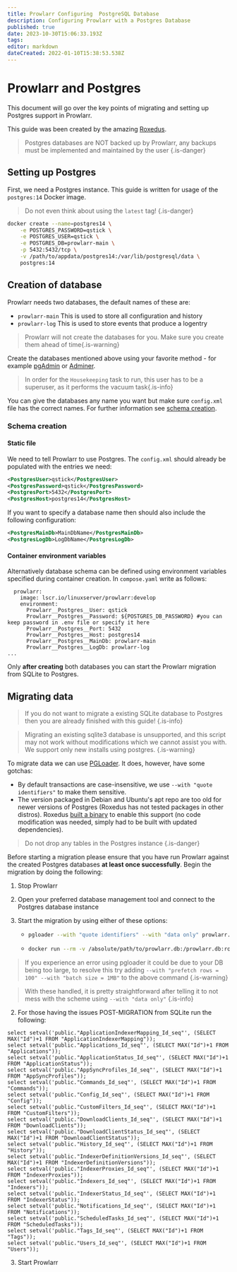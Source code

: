 ```yaml
---
title: Prowlarr Configuring  PostgreSQL Database
description: Configuring Prowlarr with a Postgres Database
published: true
date: 2023-10-30T15:06:33.193Z
tags: 
editor: markdown
dateCreated: 2022-01-10T15:38:53.538Z
---
```


# Prowlarr and Postgres

This document will go over the key points of migrating and setting up Postgres support in Prowlarr.

This guide was been created by the amazing [Roxedus](https://github.com/Roxedus).

> Postgres databases are NOT backed up by Prowlarr, any backups must be implemented and maintained by the user
{.is-danger}

## Setting up Postgres

 First, we need a Postgres instance. This guide is written for usage of the `postgres:14` Docker image.

 > Do not even think about using the `latest` tag! {.is-danger}

```bash
docker create --name=postgres14 \
    -e POSTGRES_PASSWORD=qstick \
    -e POSTGRES_USER=qstick \
    -e POSTGRES_DB=prowlarr-main \
    -p 5432:5432/tcp \
    -v /path/to/appdata/postgres14:/var/lib/postgresql/data \
    postgres:14
```

## Creation of database

Prowlarr needs two databases, the default names of these are:

- `prowlarr-main`   This is used to store all configuration and history
- `prowlarr-log`    This is used to store events that produce a logentry

> Prowlarr will not create the databases for you. Make sure you create them ahead of time{.is-warning}

Create the databases mentioned above using your favorite method - for example [pgAdmin](https://www.pgadmin.org/) or [Adminer](https://www.adminer.org/).

> In order for the `Housekeeping` task to run, this user has to be a superuser, as it performs the vacuum task{.is-info}

You can give the databases any name you want but make sure `config.xml` file has the correct names. For further information see [schema creation](/prowlarr/postgres-setup#schema-creation).

### Schema creation
#### Static file
 We need to tell Prowlarr to use Postgres. The `config.xml` should already be populated with the entries we need:

```xml
<PostgresUser>qstick</PostgresUser>
<PostgresPassword>qstick</PostgresPassword>
<PostgresPort>5432</PostgresPort>
<PostgresHost>postgres14</PostgresHost>
```

If you want to specify a database name then should also include the following configuration:

```xml
<PostgresMainDb>MainDbName</PostgresMainDb>
<PostgresLogDb>LogDbName</PostgresLogDb>
```
#### Container environment variables
Alternatively database schema can be defined using environment variables specified during container creation.
In `compose.yaml` write as follows:

```
  prowlarr:
    image: lscr.io/linuxserver/prowlarr:develop
    environment:
      Prowlarr__Postgres__User: qstick
      Prowlarr__Postgres__Password: ${POSTGRES_DB_PASSWORD} #you can keep password in .env file or specify it here
      Prowlarr__Postgres__Port: 5432
      Prowlarr__Postgres__Host: postgres14
      Prowlarr__Postgres__MainDb: prowlarr-main
      Prowlarr__Postgres__LogDb: prowlarr-log
...
```

Only **after creating** both databases you can start the Prowlarr migration from SQLite to Postgres.

## Migrating data

> If you do not want to migrate a existing SQLite database to Postgres then you are already finished with this guide! {.is-info}

> Migrating an existing sqlite3 database is unsupported, and this script may not work without modifications which we cannot assist you with. We support only new installs using postgres. {.is-warning}

To migrate data we can use [PGLoader](https://github.com/dimitri/pgloader). It does, however, have some gotchas:

- By default transactions are case-insensitive, we use `--with "quote identifiers"` to make them sensitive.
- The version packaged in Debian and Ubuntu's apt repo are too old for newer versions of Postgres (Roxedus has not tested packages in other distros).
  Roxedus [built a binary](https://github.com/Roxedus/Pgloader-bin) to enable this support (no code modification was needed, simply had to be built with updated dependencies).

> Do not drop any tables in the Postgres instance {.is-danger}

Before starting a migration please ensure that you have run Prowlarr against the created Postgres databases **at least once successfully**. Begin the migration by doing the following:

1. Stop Prowlarr
1. Open your preferred database management tool and connect to the Postgres database instance
1. Start the migration by using either of these options:

    - ```bash
      pgloader --with "quote identifiers" --with "data only" prowlarr.db 'postgresql://qstick:qstick@localhost/prowlarr-main'
      ```

    - ```bash
      docker run --rm -v /absolute/path/to/prowlarr.db:/prowlarr.db:ro --network=host ghcr.io/roxedus/pgloader --with "quote identifiers" --with "data only" /prowlarr.db "postgresql://qstick:qstick@localhost/prowlarr-main"
      ```

  > If you experience an error using pgloader it could be due to your DB being too large, to resolve this try adding `--with "prefetch rows = 100" --with "batch size = 1MB"` to the above command
  {.is-warning}

  > With these handled, it is pretty straightforward after telling it to not mess with the scheme using `--with "data only"`
  {.is-info}

2. For those having the issues POST-MIGRATION from SQLite run the following:

```postgres
select setval('public."ApplicationIndexerMapping_Id_seq"', (SELECT MAX("Id")+1 FROM "ApplicationIndexerMapping"));
select setval('public."Applications_Id_seq"', (SELECT MAX("Id")+1 FROM "Applications"));
select setval('public."ApplicationStatus_Id_seq"', (SELECT MAX("Id")+1 FROM "ApplicationStatus"));
select setval('public."AppSyncProfiles_Id_seq"', (SELECT MAX("Id")+1 FROM "AppSyncProfiles"));
select setval('public."Commands_Id_seq"', (SELECT MAX("Id")+1 FROM "Commands"));
select setval('public."Config_Id_seq"', (SELECT MAX("Id")+1 FROM "Config"));
select setval('public."CustomFilters_Id_seq"', (SELECT MAX("Id")+1 FROM "CustomFilters"));
select setval('public."DownloadClients_Id_seq"', (SELECT MAX("Id")+1 FROM "DownloadClients"));
select setval('public."DownloadClientStatus_Id_seq"', (SELECT MAX("Id")+1 FROM "DownloadClientStatus"));
select setval('public."History_Id_seq"', (SELECT MAX("Id")+1 FROM "History"));
select setval('public."IndexerDefinitionVersions_Id_seq"', (SELECT MAX("Id")+1 FROM "IndexerDefinitionVersions"));
select setval('public."IndexerProxies_Id_seq"', (SELECT MAX("Id")+1 FROM "IndexerProxies"));
select setval('public."Indexers_Id_seq"', (SELECT MAX("Id")+1 FROM "Indexers"));
select setval('public."IndexerStatus_Id_seq"', (SELECT MAX("Id")+1 FROM "IndexerStatus"));
select setval('public."Notifications_Id_seq"', (SELECT MAX("Id")+1 FROM "Notifications"));
select setval('public."ScheduledTasks_Id_seq"', (SELECT MAX("Id")+1 FROM "ScheduledTasks"));
select setval('public."Tags_Id_seq"', (SELECT MAX("Id")+1 FROM "Tags"));
select setval('public."Users_Id_seq"', (SELECT MAX("Id")+1 FROM "Users"));
```

3. Start Prowlarr

